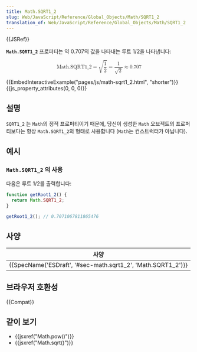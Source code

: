 ```yaml
---
title: Math.SQRT1_2
slug: Web/JavaScript/Reference/Global_Objects/Math/SQRT1_2
translation_of: Web/JavaScript/Reference/Global_Objects/Math/SQRT1_2
---
```


{{JSRef}}

**`Math.SQRT1_2`** 프로퍼티는 약 0.707의 값을 나타내는 루트 1/2을 나타냅니다:

<math display="block"><semantics><mrow><mstyle mathvariant="monospace"><mi>Math.SQRT1_2</mi></mstyle><mo>=</mo><msqrt><mfrac><mn>1</mn><mn>2</mn></mfrac></msqrt><mo>=</mo><mfrac><mn>1</mn><msqrt><mn>2</mn></msqrt></mfrac><mo>≈</mo><mn>0.707</mn></mrow><annotation encoding="TeX">\mathtt{\mi{Math.SQRT1_2}} = \sqrt{\frac{1}{2}} = \frac{1}{\sqrt{2}} \approx 0.707</annotation></semantics></math>

{{EmbedInteractiveExample("pages/js/math-sqrt1_2.html", "shorter")}}{{js_property_attributes(0, 0, 0)}}

## 설명

`SQRT1_2` 는 `Math`의 정적 프로퍼티이기 때문에, 당신이 생성한 `Math` 오브젝트의 프로퍼티보다는 항상 `Math.SQRT1_2`의 형태로 사용합니다 (`Math`는 컨스트럭터가 아닙니다).

## 예시

### `Math.SQRT1_2` 의 사용

다음은 루트 1/2를 출력합니다:

```js
function getRoot1_2() {
  return Math.SQRT1_2;
}

getRoot1_2(); // 0.7071067811865476
```

## 사양

| 사양                                                                             |
| -------------------------------------------------------------------------------- |
| {{SpecName('ESDraft', '#sec-math.sqrt1_2', 'Math.SQRT1_2')}} |

## 브라우저 호환성

{{Compat}}

## 같이 보기

- {{jsxref("Math.pow()")}}
- {{jsxref("Math.sqrt()")}}
